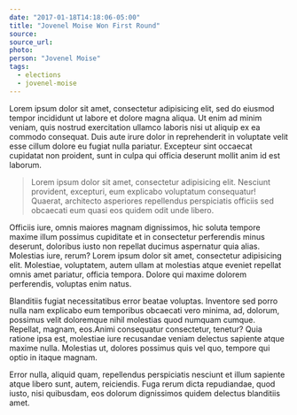 ```yaml
---
date: "2017-01-18T14:18:06-05:00"
title: "Jovenel Moise Won First Round"
source:
source_url:
photo:
person: "Jovenel Moise"
tags:
  - elections
  - jovenel-moise
---
```

Lorem ipsum dolor sit amet, consectetur adipisicing elit, sed do eiusmod tempor incididunt ut labore et dolore magna aliqua. Ut enim ad minim veniam, quis nostrud exercitation ullamco laboris nisi ut aliquip ex ea commodo consequat. Duis aute irure dolor in reprehenderit in voluptate velit esse cillum dolore eu fugiat nulla pariatur. Excepteur sint occaecat cupidatat non proident, sunt in culpa qui officia deserunt mollit anim id est laborum.

> Lorem ipsum dolor sit amet, consectetur adipisicing elit. Nesciunt provident, excepturi, eum explicabo voluptatum consequatur! Quaerat, architecto asperiores repellendus perspiciatis officiis sed obcaecati eum quasi eos quidem odit unde libero.

Officiis iure, omnis maiores magnam dignissimos, hic soluta tempore maxime illum possimus cupiditate et in consectetur perferendis minus deserunt, doloribus iusto non repellat ducimus aspernatur quia alias. Molestias iure, rerum? Lorem ipsum dolor sit amet, consectetur adipisicing elit. Molestiae, voluptatem, autem ullam at molestias atque eveniet repellat omnis amet pariatur, officia tempora. Dolore qui maxime dolorem perferendis, voluptas enim natus.

Blanditiis fugiat necessitatibus error beatae voluptas. Inventore sed porro nulla nam explicabo eum temporibus obcaecati vero minima, ad, dolorum, possimus velit doloremque nihil molestias quod numquam cumque. Repellat, magnam, eos.Animi consequatur consectetur, tenetur? Quia ratione ipsa est, molestiae iure recusandae veniam delectus sapiente atque maxime nulla. Molestias ut, dolores possimus quis vel quo, tempore qui optio in itaque magnam.

Error nulla, aliquid quam, repellendus perspiciatis nesciunt et illum sapiente atque libero sunt, autem, reiciendis. Fuga rerum dicta repudiandae, quod iusto, nisi quibusdam, eos dolorum dignissimos quidem delectus blanditiis amet.
